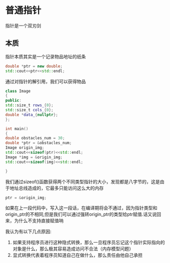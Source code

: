 # 普通指针

指针是一个双刃剑


## 本质

指针本质其实是一个记录物品地址的纸条

```cpp
double *ptr = new double;
std::cout<<ptr<<std::endl;
```

通过对指针的解引用，我们可以获得物品

```cpp
class Image
{
public:
std::size_t rows_{0};
std::size_t cols_{0};
double *data_{nullptr};
};

int main()
{
double obstacles_num = 30;
double *ptr = &obstacles_num;
Image origin_img;
std::cout<<sizeof(ptr)<<std::endl;
Image *img = &origin_img;
std::cout<<sizeof(img)<<std::endl;

}
```

我们通过sizeof()函数获得两个不同类型指针的大小，发现都是八字节的，这是由于地址总线造成的，它最多只能访问这么大的内存

```cpp
ptr = &origin_img;
```

如果在上一段代码中，写入这一段话，在编译期将会不通过，因为指针类型和origin_ptr的不相同,但是我们可以通过强转origin_ptr的类型给ptr赋值.话又说回来，为什么不支持直接赋值呐

我认为有以下几点原因:
1. 如果支持程序员进行这种隐式转换，那么一旦程序员忘记这个指针实际指向的对象是什么，那么极其容易造成访问不合法（内存模型问题）
2. 显式转换代表着程序员知道自己在做什么，那么责任由他自己承担